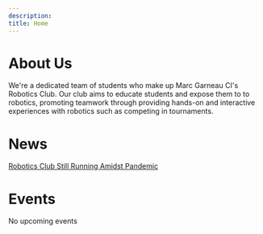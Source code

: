 ```yaml
---
description:
title: Home
---
```


# About Us

We're a dedicated team of students who make up Marc Garneau CI's Robotics Club. Our club aims to educate students and expose them to to robotics, promoting teamwork through providing hands-on and interactive experiences with robotics such as competing in tournaments.

# News

[Robotics Club Still Running Amidst Pandemic](/posts/post1)

# Events

No upcoming events
